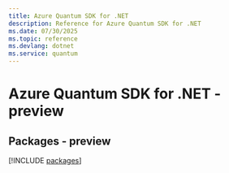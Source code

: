 ```yaml
---
title: Azure Quantum SDK for .NET
description: Reference for Azure Quantum SDK for .NET
ms.date: 07/30/2025
ms.topic: reference
ms.devlang: dotnet
ms.service: quantum
---
```

# Azure Quantum SDK for .NET - preview
## Packages - preview
[!INCLUDE [packages](quantum-index.md)]